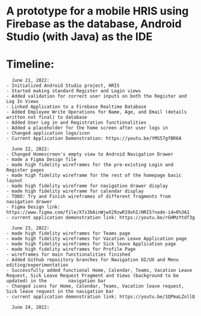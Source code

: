 # A prototype for a mobile HRIS using Firebase as the database, Android Studio (with Java) as the IDE


# Timeline:
      June 21, 2022: 
 	- Initialized Android Studio project, HRIS
 	- Started making standard Register and Login views 
 	- Added validation for correct user inputs on both the Register and Log In Views
 	- Linked Application to a Firebase Realtime Database
 	- Added Employee Write Operations for Name, Age, and Email (details written not final) to database
 	- Added User Log in and Registration functionalities
 	- Added a placeholder for the home screen after user logs in
 	- Changed application logo/icon
 	- Current Application Demonstration: https://youtu.be/YMS57gfBR6A  
      
      June 22, 2022:
 	- Changed Homescreen's empty view to Android Navigation Drawer
 	- made a Figma Design file
 	- made high fidelity wireframes for the pre-existing Login and Register pages
 	- made high fidelity wireframe for the rest of the homepage basic layout
 	- made high fidelity wireframe for navigation drawer display
 	- made high fidelity wireframe for calendar display
 	- TODO: Try and Finish wireframes of different fragments from navigation drawer
 	- Figma Design link: https://www.figma.com/file/X7z3bAinWjwX29zwR19xhI/HRIS?node-id=0%3A1
 	- current application demonstration link: https://youtu.be/rGHMzYtdf3g

      June 23, 2022:
 	- made high fidelity wireframes for Teams page
 	- made high fidelity wireframes for Vacation Leave Application page
 	- made high fidelity wireframes for Sick leave Application page
 	- made high fidelity wireframes for Profile Page
 	- wireframes for main functionalities finished
 	- Added Github repository branches for Navigation UI/UX and Menu editing/experimentation
 	- Successfully added functional Home, Calendar, Teams, Vacation Leave Request, Sick Leave Request Fragment and Views (background to be updated) in the 		  navigation bar
  	- Changed icons for Home, Calendar, Teams, Vacation leave request, Sick leave request in the navigation bar
 	- current application demonstration link: https://youtu.be/1QPmaLZollQ 
	
      June 24, 2022:
  
